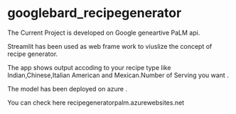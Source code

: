 # googlebard_recipegenerator
The Current Project is developed on Google geneartive PaLM api.

Streamlit has been used as web frame work to viuslize the concept of recipe generator.

The app shows output accoding to your recipe type like Indian,Chinese,Italian American and Mexican.Number of Serving you want .

The model has been deployed on azure .

You can check here 
recipegeneratorpalm.azurewebsites.net

